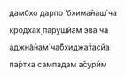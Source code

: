 дамбхо дарпо ’бхима̄наш́ ча

кродхах̣ па̄рушйам эва ча

аджн̃а̄нам̇ ча̄бхиджа̄тасйа

па̄ртха сампадам а̄сурӣм